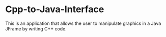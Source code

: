 # Cpp-to-Java-Interface
This is an application that allows the user to manipulate graphics in a Java JFrame by writing C++ code. 
